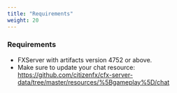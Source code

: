 ```yaml
---
title: "Requirements"
weight: 20
---
```


### Requirements
- FXServer with artifacts version 4752 or above.
- Make sure to update your chat resource: https://github.com/citizenfx/cfx-server-data/tree/master/resources/%5Bgameplay%5D/chat
